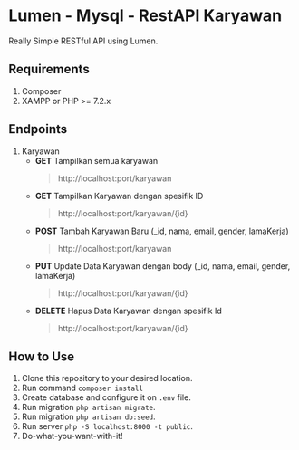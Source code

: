 # Lumen - Mysql - RestAPI Karyawan
Really Simple RESTful API using Lumen.

## Requirements
1. Composer
2. XAMPP or PHP >= 7.2.x

## Endpoints
1. Karyawan
   - **GET** Tampilkan semua karyawan
     > http://localhost:port/karyawan
   - **GET** Tampilkan Karyawan dengan spesifik ID
     > http://localhost:port/karyawan/{id}
   - **POST** Tambah Karyawan Baru (_id, nama, email, gender, lamaKerja)
     > http://localhost:port/karyawan
   - **PUT** Update Data Karyawan dengan body (_id, nama, email, gender, lamaKerja)
     > http://localhost:port/karyawan/{id}
   - **DELETE** Hapus Data Karyawan dengan spesifik Id
     > http://localhost:port/karyawan/{id}
     
## How to Use
1. Clone this repository to your desired location.
2. Run command `composer install`
3. Create database and configure it on `.env` file.
4. Run migration `php artisan migrate`.
5. Run migration `php artisan db:seed`.
6. Run server `php -S localhost:8000 -t public`.
7. Do-what-you-want-with-it!
